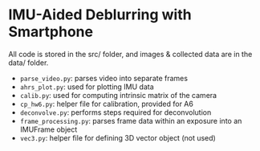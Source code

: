 # IMU-Aided Deblurring with Smartphone

All code is stored in the src/ folder, and images & collected data are in the data/ folder.
- `parse_video.py`: parses video into separate frames
- `ahrs_plot.py`: used for plotting IMU data
- `calib.py`: used for computing intrinsic matrix of the camera
- `cp_hw6.py`: helper file for calibration, provided for A6
- `deconvolve.py`: performs steps required for deconvolution
- `frame_processing.py`: parses frame data within an exposure into an IMUFrame object
- `vec3.py`: helper file for defining 3D vector object (not used)
